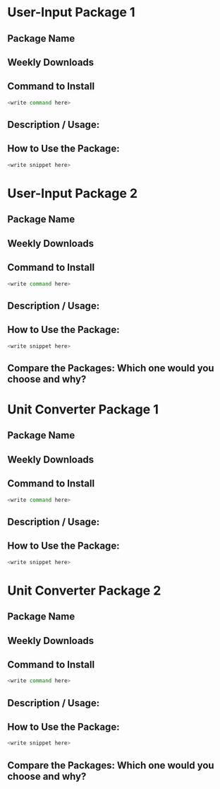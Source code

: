 # User-Input Package 1

## Package Name

## Weekly Downloads

## Command to Install
```bash
<write command here>
```
## Description / Usage:

## How to Use the Package:

```js
<write snippet here>
```

# User-Input Package 2

## Package Name

## Weekly Downloads

## Command to Install
```bash
<write command here>
```
## Description / Usage:

## How to Use the Package:

```js
<write snippet here>
```

## Compare the Packages: Which one would you choose and why?

# Unit Converter Package 1

## Package Name

## Weekly Downloads

## Command to Install
```bash
<write command here>
```
## Description / Usage:

## How to Use the Package:

```js
<write snippet here>
```

# Unit Converter Package 2

## Package Name

## Weekly Downloads

## Command to Install
```bash
<write command here>
```
## Description / Usage:

## How to Use the Package:

```js
<write snippet here>
```

## Compare the Packages: Which one would you choose and why?